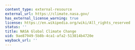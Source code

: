 ```yaml
---
content_type: external-resource
external_url: https://climate.nasa.gov/
has_external_license_warning: true
license: https://en.wikipedia.org/wiki/All_rights_reserved
status: ''
title: NASA Global Climate Change
uid: 9ae87949-5b8b-4ca1-afa2-513814b4720e
wayback_url: ''
---
```

